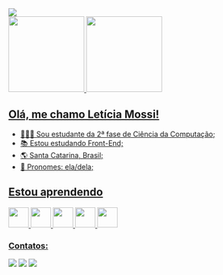 <img src="https://document-export.canva.com/9ie28/DAEvRn9ie28/148/thumbnail/0001.png?X-Amz-Algorithm=AWS4-HMAC-SHA256&X-Amz-Credential=AKIAQYCGKMUHWDTJW6UD%2F20211109%2Fus-east-1%2Fs3%2Faws4_request&X-Amz-Date=20211109T051708Z&X-Amz-Expires=71067&X-Amz-Signature=6ff206fd1f49fde955e76e23f119b127db7f939898c211aebe5932f990b7cbd5&X-Amz-SignedHeaders=host&response-expires=Wed%2C%2010%20Nov%202021%2001%3A01%3A35%20GMT"/>

<div>
  <a href="https://github.com/leticiamossi">
  <img height="150em" src="https://github-readme-stats.vercel.app/api?username=leticiamossi&show_icons=true&theme=tokyonight&include_all_commits=true&count_private=true"/>
  <img height="150em" src="https://github-readme-stats.vercel.app/api/top-langs/?username=leticiamossi&layout=compact&langs_count=7&theme=tokyonight"/>
</div>
  
## Olá, me chamo Letícia Mossi!

<ul style="display: inline_block">
  <li>👩🏻‍🎓 Sou estudante da 2ª fase de Ciência da Computação;</li>
  <li>📚 Estou estudando Front-End;</li>
  <li>🌎 Santa Catarina, Brasil;</li>
  <li>🦋 Pronomes: ela/dela;</li>
</ul>


## Estou aprendendo 
<div style="display: inline_block">
  <img src="https://cdn.jsdelivr.net/gh/devicons/devicon/icons/javascript/javascript-plain.svg" width="40" height="40"/> 
  <img src="https://cdn.jsdelivr.net/gh/devicons/devicon/icons/html5/html5-plain.svg" width="40" height="40"/> 
  <img src="https://cdn.jsdelivr.net/gh/devicons/devicon/icons/css3/css3-plain.svg" width="40" height="40"/> 
  <img src="https://cdn.jsdelivr.net/gh/devicons/devicon/icons/c/c-plain.svg" width="40" height="40"/> 
  <img src="https://cdn.jsdelivr.net/gh/devicons/devicon/icons/java/java-plain.svg" width="40" height="40"/> 
 </div>

### Contatos:
<div>
  <a href="https://www.instagram.com/leticiamossi/" target="_blank"><img src="https://img.shields.io/badge/-Instagram-%23E4405F?style=for-the-badge&logo=instagram&logoColor=white" target="_blank"></a>
  <a href = "lmossicardoso@gmail.com"><img src="https://img.shields.io/badge/Gmail-D14836?style=for-the-badge&logo=gmail&logoColor=white" target="_blank"></a>
  <a href="www.linkedin.com/in/letíciamossicardoso" target="_blank"><img src="https://img.shields.io/badge/-LinkedIn-%230077B5?style=for-the-badge&logo=linkedin&logoColor=white" target="_blank"></a>   
</div>
